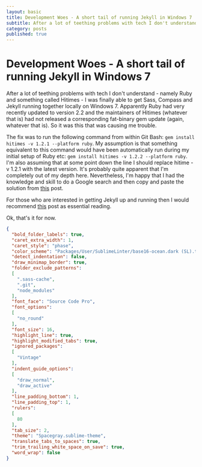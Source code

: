 ```yaml
---
layout: basic
title: Development Woes - A short tail of running Jekyll in Windows 7
subtitle: After a lot of teething problems with tech I don't understand - namely Ruby and something called Hitimes - I was finally able to get Sass, Compass and Jekyll running together locally on Windows 7. Apparently Ruby had very recently updated to version 2.2 and the maintainers of Hitimes (whatever that is) had not released a corresponding fat-binary gem update (again, whatever that is). So it was this that was causing me trouble.
category: posts
published: true
---
```

# Development Woes - A short tail of running Jekyll in Windows 7

After a lot of teething problems with tech I don't understand - namely Ruby and something called Hitimes - I was finally able to get Sass, Compass and Jekyll running together locally on Windows 7. Apparently Ruby had very recently updated to version 2.2 and the maintainers of Hitimes (whatever that is) had not released a corresponding fat-binary gem update (again, whatever that is). So it was this that was causing me trouble.

The fix was to run the following command from within Git Bash: `gem install hitimes -v 1.2.1 --platform ruby`. My assumption is that something equivalent to this command would have been automatically run during my initial setup of Ruby etc: `gem install hitimes -v 1.2.2 --platform ruby`. I'm also assuming that at some point down the line I should replace hitime -v 1.2.1 with the latest version. It's probably quite apparent that I'm completely out of my depth here. Nevertheless, I'm happy that I had the knowledge and skill to do a Google search and then copy and paste the solution from <a href="http://stackoverflow.com/questions/28985481/hitimes-require-error-when-running-jekyll-serve-on-windows-8-1/" target="_blank">this</a> post.

For those who are interested in getting Jekyll up and running then I would recommend <a href="http://www.smashingmagazine.com/2014/08/01/build-blog-jekyll-github-pages/" target="_blank">this</a> post as essential reading.

Ok, that's it for now.



```json
{
  "bold_folder_labels": true,
  "caret_extra_width": 1,
  "caret_style": "phase",
  "color_scheme": "Packages/User/SublimeLinter/base16-ocean.dark (SL).tmTheme",
  "detect_indentation": false,
  "draw_minimap_border": true,
  "folder_exclude_patterns":
  [
    ".sass-cache",
    ".git",
    "node_modules"
  ],
  "font_face": "Source Code Pro",
  "font_options":
  [
    "no_round"
  ],
  "font_size": 16,
  "highlight_line": true,
  "highlight_modified_tabs": true,
  "ignored_packages":
  [
    "Vintage"
  ],
  "indent_guide_options":
  [
    "draw_normal",
    "draw_active"
  ],
  "line_padding_bottom": 1,
  "line_padding_top": 1,
  "rulers":
  [
    80
  ],
  "tab_size": 2,
  "theme": "Spacegray.sublime-theme",
  "translate_tabs_to_spaces": true,
  "trim_trailing_white_space_on_save": true,
  "word_wrap": false
}
```
